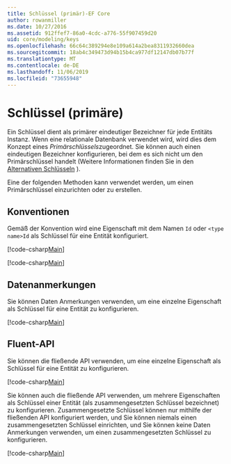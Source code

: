 ```yaml
---
title: Schlüssel (primär)-EF Core
author: rowanmiller
ms.date: 10/27/2016
ms.assetid: 912ffef7-86a0-4cdc-a776-55f907459d20
uid: core/modeling/keys
ms.openlocfilehash: 66c64c389294e8e109a614a2bea8311932660dea
ms.sourcegitcommit: 18ab4c349473d94b15b4ca977df12147db07b77f
ms.translationtype: MT
ms.contentlocale: de-DE
ms.lasthandoff: 11/06/2019
ms.locfileid: "73655948"
---
```

# <a name="keys-primary"></a>Schlüssel (primäre)

Ein Schlüssel dient als primärer eindeutiger Bezeichner für jede Entitäts Instanz. Wenn eine relationale Datenbank verwendet wird, wird dies dem Konzept eines *Primärschlüssels*zugeordnet. Sie können auch einen eindeutigen Bezeichner konfigurieren, bei dem es sich nicht um den Primärschlüssel handelt (Weitere Informationen finden Sie in den [Alternativen Schlüsseln](alternate-keys.md) ).

Eine der folgenden Methoden kann verwendet werden, um einen Primärschlüssel einzurichten oder zu erstellen.

## <a name="conventions"></a>Konventionen

Gemäß der Konvention wird eine Eigenschaft mit dem Namen `Id` oder `<type name>Id` als Schlüssel für eine Entität konfiguriert.

[!code-csharp[Main](../../../samples/core/Modeling/Conventions/KeyId.cs?name=KeyId&highlight=3)]

[!code-csharp[Main](../../../samples/core/Modeling/Conventions/KeyTypeNameId.cs?name=KeyIdhighlight=3)]

## <a name="data-annotations"></a>Datenanmerkungen

Sie können Daten Anmerkungen verwenden, um eine einzelne Eigenschaft als Schlüssel für eine Entität zu konfigurieren.

[!code-csharp[Main](../../../samples/core/Modeling/DataAnnotations/KeySingle.cs?highlight=13)]

## <a name="fluent-api"></a>Fluent-API

Sie können die fließende API verwenden, um eine einzelne Eigenschaft als Schlüssel für eine Entität zu konfigurieren.

[!code-csharp[Main](../../../samples/core/Modeling/FluentAPI/KeySingle.cs?highlight=11,12)]

Sie können auch die fließende API verwenden, um mehrere Eigenschaften als Schlüssel einer Entität (als zusammengesetzten Schlüssel bezeichnet) zu konfigurieren. Zusammengesetzte Schlüssel können nur mithilfe der fließenden API konfiguriert werden, und Sie können niemals einen zusammengesetzten Schlüssel einrichten, und Sie können keine Daten Anmerkungen verwenden, um einen zusammengesetzten Schlüssel zu konfigurieren.

[!code-csharp[Main](../../../samples/core/Modeling/FluentAPI/KeyComposite.cs?highlight=11,12)]
